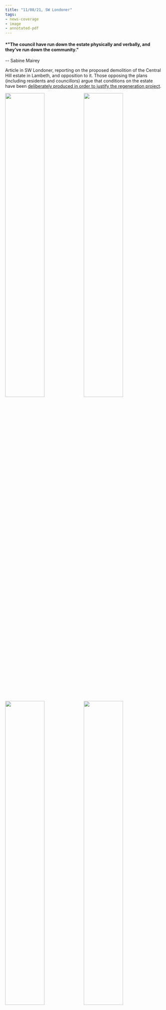 ```yaml
---
title: "11/08/21, SW Londoner"
tags:
- news-coverage
- image
- annotated-pdf
---
```

#### *"The council have run down the estate physically and verbally, and they’ve run down the community." 
-- Sabine Mairey

Article in SW Londoner, reporting on the proposed demolition of the Central Hill estate in Lambeth, and opposition to it. Those opposing the plans (including residents and councillors) argue that conditions on the estate have been [deliberately produced in order to justify the regeneration project](cause-effect-affect/managed-decline). 

<img src="https://elaraks.github.io/dampcapital/21-08-11-SWLondonder-Central-Hill-1.jpg" width="50%"/><img src="https://elaraks.github.io/dampcapital/21-08-11-SWLondonder-Central-Hill-2.jpg" width="50%"/>
<img src="https://elaraks.github.io/dampcapital/21-08-11-SWLondonder-Central-Hill-3.jpg" width="50%"/><img src="https://elaraks.github.io/dampcapital/21-08-11-SWLondonder-Central-Hill-4.jpg" width="50%"/>
<img src="https://elaraks.github.io/dampcapital/21-08-11-SWLondonder-Central-Hill-5.jpg" width="100%"/>
<p align=center><sub><a href="https://www.swlondoner.co.uk/news/11082021-lambeth-council-to-press-on-with-estate-demolition-despite-opposition" target="_blank"><em>Source: SW Londoner, 2021</em></a>.</sub><br><a href="https://elaraks.github.io/dampcapital/images/media/21-08-11-SWLondonder-Central-Hill.pdf">Right click and select 'Open link in new tab' to view as PDF</a>.</p>
